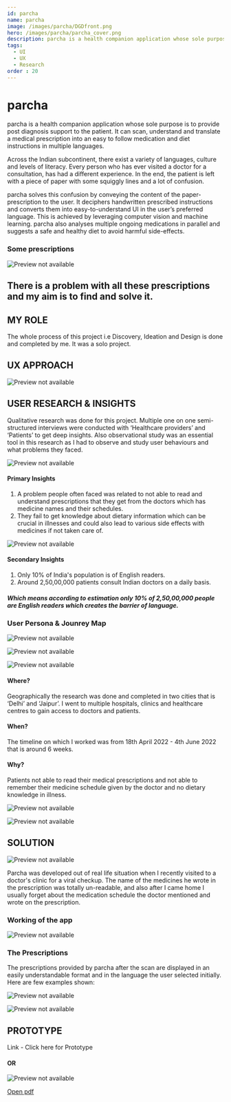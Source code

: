 ```yaml
---
id: parcha
name: parcha
image: /images/parcha/DGDfront.png
hero: /images/parcha/parcha_cover.png
description: parcha is a health companion application whose sole purpose is to provide post diagnosis support to the patient. It can scan, understand and translate a medical prescription into an easy to follow medication and diet instructions in multiple languages.
tags:
  - UI
  - UX
  - Research
order : 20
---
```


# parcha

parcha is a health companion application whose sole purpose is to provide post diagnosis support to the patient. It can scan, understand and translate a medical prescription into an easy to follow medication and diet instructions in multiple languages.

Across the Indian subcontinent, there exist a variety of languages, culture and levels of literacy. Every person who has ever visited a doctor for a consultation, has had a different experience. In the end, the patient is left with a piece of paper with some squiggly lines and a lot of confusion.

parcha solves this confusion by conveying the content of the paper-prescription to the user. It deciphers handwritten prescribed instructions and converts them into easy-to-understand UI in the user’s preferred language. This is achieved by leveraging computer vision and machine learning. parcha also analyses multiple ongoing medications in parallel and suggests a safe and healthy diet to avoid harmful side-effects.

### Some prescriptions

![Preview not available](/images/parcha/2.png)

## There is a problem with all these prescriptions and my aim is to find and solve it.

## MY ROLE

The whole process of this project i.e Discovery, Ideation and Design is done and completed by me. It was a solo project.

## UX APPROACH

![Preview not available](/images/parcha/user-centered.png)

## USER RESEARCH & INSIGHTS

Qualitative research was done for this project. Multiple one on one semi-structured interviews were conducted with ‘Healthcare providers’ and ‘Patients’ to get deep insights. Also observational study was an essential tool in this research as I had to observe and study user behaviours and what problems they faced.

![Preview not available](/images/parcha/miro.jpg)

#### Primary Insights

1. A problem people often faced was related to not able to read and understand prescriptions that they get from the doctors which has medicine names and their schedules.
2. They fail to get knowledge about dietary information which can be crucial in illnesses and could also lead to various side effects with medicines if not taken care of.

![Preview not available](/images/parcha/Pinsights.jpg)

#### Secondary Insights

1. Only 10% of India's population is of English readers.
2. Around 2,50,00,000 patients consult Indian doctors on a daily basis.

##### Which means according to estimation only 10% of 2,50,00,000 people are English readers which creates the barrier of language.

### User Persona & Jounrey Map

![Preview not available](/images/parcha/persona1.png)

![Preview not available](/images/parcha/persona2.png)

![Preview not available](/images/parcha/userjourney.png)

#### Where?

Geographically the research was done and completed in two cities that is ‘Delhi’ and ‘Jaipur’. I went to multiple hospitals, clinics and healthcare centres to gain access to doctors and patients.

<!-- "Insert an image of the geaographical order" -->

#### When?

The timeline on which I worked was from 18th April 2022 - 4th June 2022 that is around 6 weeks.

#### Why?

Patients not able to read their medical prescriptions and not able to remember their medicine schedule given by the doctor and no dietary knowledge in illness.

![Preview not available](/images/parcha/why.png)

![Preview not available](/images/parcha/2.png)

## SOLUTION

![Preview not available](/images/parcha/Parcha.png "scan prescription")

Parcha was developed out of real life situation when I recently visited to a doctor's clinic for a viral checkup. The name of the medicines he wrote in the prescription was totally un-readable, and also after I came home I usually forget about the medication schedule the doctor mentioned and wrote on the prescription.

### Working of the app


![Preview not available](/images/parcha/scanhand.png)




### The Prescriptions

The prescriptions provided by parcha after the scan are displayed in an easily understandable format and in the language the user selected initially. Here are few examples shown:

![Preview not available](/images/parcha/scanhand-2.png)

![Preview not available](/images/parcha/prescriptions.png)

## PROTOTYPE

Link - Click here for Prototype

#### OR


![Preview not available](/images/parcha/PrototypeWeb.png)

[Open pdf](/pdf/Parcha.pdf)
